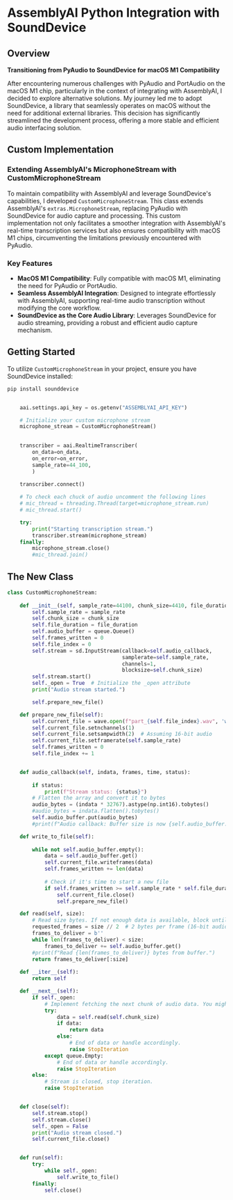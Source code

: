 # AssemblyAI Python Integration with SoundDevice

## Overview

**Transitioning from PyAudio to SoundDevice for macOS M1 Compatibility**

After encountering numerous challenges with PyAudio and PortAudio on the macOS M1 chip, particularly in the context of integrating with AssemblyAI, I decided to explore alternative solutions. My journey led me to adopt SoundDevice, a library that seamlessly operates on macOS without the need for additional external libraries. This decision has significantly streamlined the development process, offering a more stable and efficient audio interfacing solution.

## Custom Implementation

### Extending AssemblyAI's MicrophoneStream with CustomMicrophoneStream

To maintain compatibility with AssemblyAI and leverage SoundDevice's capabilities, I developed `CustomMicrophoneStream`. This class extends AssemblyAI's `extras.MicrophoneStream`, replacing PyAudio with SoundDevice for audio capture and processing. This custom implementation not only facilitates a smoother integration with AssemblyAI's real-time transcription services but also ensures compatibility with macOS M1 chips, circumventing the limitations previously encountered with PyAudio.

### Key Features

- **MacOS M1 Compatibility**: Fully compatible with macOS M1, eliminating the need for PyAudio or PortAudio.
- **Seamless AssemblyAI Integration**: Designed to integrate effortlessly with AssemblyAI, supporting real-time audio transcription without modifying the core workflow.
- **SoundDevice as the Core Audio Library**: Leverages SoundDevice for audio streaming, providing a robust and efficient audio capture mechanism.

## Getting Started

To utilize `CustomMicrophoneStream` in your project, ensure you have SoundDevice installed:

```bash
pip install sounddevice
```

```python

    aai.settings.api_key = os.getenv("ASSEMBLYAI_API_KEY")

    # Initialize your custom microphone stream
    microphone_stream = CustomMicrophoneStream()
    

    transcriber = aai.RealtimeTranscriber(
        on_data=on_data,
        on_error=on_error,
        sample_rate=44_100,
        )
    
    transcriber.connect()

    # To check each chuck of audio uncomment the following lines
    # mic_thread = threading.Thread(target=microphone_stream.run)
    # mic_thread.start()

    try:
        print("Starting transcription stream.")
        transcriber.stream(microphone_stream)
    finally:
        microphone_stream.close()
        #mic_thread.join()

```

## The New Class

```python
class CustomMicrophoneStream:
    
    def __init__(self, sample_rate=44100, chunk_size=4410, file_duration=5):
        self.sample_rate = sample_rate
        self.chunk_size = chunk_size
        self.file_duration = file_duration
        self.audio_buffer = queue.Queue()
        self.frames_written = 0
        self.file_index = 0
        self.stream = sd.InputStream(callback=self.audio_callback, 
                                     samplerate=self.sample_rate, 
                                     channels=1, 
                                     blocksize=self.chunk_size)
        self.stream.start()
        self._open = True  # Initialize the _open attribute
        print("Audio stream started.")

        self.prepare_new_file()

    def prepare_new_file(self):
        self.current_file = wave.open(f"part_{self.file_index}.wav", 'wb')
        self.current_file.setnchannels(1)
        self.current_file.setsampwidth(2)  # Assuming 16-bit audio
        self.current_file.setframerate(self.sample_rate)
        self.frames_written = 0
        self.file_index += 1


    def audio_callback(self, indata, frames, time, status):
        
        if status:
            print(f"Stream status: {status}")
        # Flatten the array and convert it to bytes
        audio_bytes = (indata * 32767).astype(np.int16).tobytes()
        #audio_bytes = indata.flatten().tobytes()
        self.audio_buffer.put(audio_bytes)
        #print(f"Audio callback: Buffer size is now {self.audio_buffer.qsize()} chunks.")

    def write_to_file(self):
        
        while not self.audio_buffer.empty():
            data = self.audio_buffer.get()
            self.current_file.writeframes(data)
            self.frames_written += len(data)
            
            # Check if it's time to start a new file
            if self.frames_written >= self.sample_rate * self.file_duration:
                self.current_file.close()
                self.prepare_new_file()

    def read(self, size):
        # Read size bytes. If not enough data is available, block until enough is available.
        requested_frames = size // 2  # 2 bytes per frame (16-bit audio)
        frames_to_deliver = b''
        while len(frames_to_deliver) < size:
            frames_to_deliver += self.audio_buffer.get()
        #print(f"Read {len(frames_to_deliver)} bytes from buffer.")
        return frames_to_deliver[:size]
    
    def __iter__(self):
        return self

    def __next__(self):
        if self._open:
            # Implement fetching the next chunk of audio data. You might need to adjust this logic.
            try:
                data = self.read(self.chunk_size)
                if data:
                    return data
                else:
                    # End of data or handle accordingly.
                    raise StopIteration
            except queue.Empty:
                # End of data or handle accordingly.
                raise StopIteration
        else:
            # Stream is closed, stop iteration.
            raise StopIteration


    def close(self):
        self.stream.stop()
        self.stream.close()
        self._open = False
        print("Audio stream closed.")
        self.current_file.close()


    def run(self):
        try:
            while self._open:
                self.write_to_file()
        finally:
            self.close()
```

